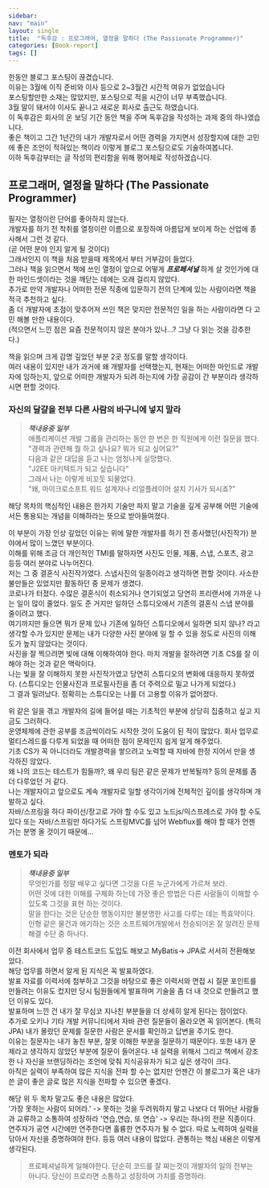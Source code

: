 ```yaml
---
sidebar:
nav: "main"
layout: single
title:  "독후감 : 프로그래머, 열정을 말하다 (The Passionate Programmer)"
categories: [Book-report]
tags: []
---
```


한동안 블로그 포스팅이 끊겼습니다.\
이유는 3월에 이직 준비와 이사 등으로 2~3월간 시간적 여유가 없었습니다\
포스팅할만한 소재는 많았지만, 포스팅으로 적을 시간이 너무 부족했습니다.\
3월 말이 돼서야 이사도 끝나고 새로운 회사로 출근도 하였습니다.\
이 독후감은 회사의 온 보딩 기간 동안 책을 주며 독후감을 작성하는 과제 중의 하나였습니다.\
좋은 책이고 그간 1년간의 내가 개발자로서 어떤 경력을 가지면서 성장할지에 대한 고민에 좋은 조언이 적혀있는 책이라 이렇게 블로그 포스팅으로도 기술하여봅니다.\
이하 독후감부터는 글 작성의 편리함을 위해 평어체로 작성하겠습니다.


프로그래머, 열정을 말하다 (The Passionate Programmer)
---

필자는 열정이란 단어를 좋아하지 않는다.\
개발자를 하기 전 착취를 열정이란 이름으로 포장하여 아름답게 보이게 하는 산업에 종사해서 그런 것 같다.\
(곧 어떤 분야 인지 알게 될 것이다)\
그래서인지 이 책을 처음 받을때 제목에서 부터 거부감이 들었다.\
그러나 책을 읽으면서 책에 쓰인 열정이 앞으로 어떻게 __*프로페셔널*__ 하게 살 것인가에 대한 마인드셋이라는 것을 깨닫는 데에는 오래 걸리지 않았다.\
추가로 만약 개발자나 어떠한 전문 직종에 입문하기 전의 단계에 있는 사람이라면 책을 적극 추천하고 싶다.\
좀 더 개발자에 초점이 맞추어져 쓰인 책은 맞지만 전문적인 일을 하는 사람이라면 다 고민 해볼 만한 내용이다.\
(적으면서 느낀 점은 요즘 전문적이지 않은 분야가 있나...? 그냥 다 읽는 것을 강추한다.)

책을 읽으며 크게 감명 깊었던 부분 2곳 정도를 말할 생각이다.\
여러 내용이 있지만 내가 과거에 왜 개발자를 선택했는지, 현재는 어떠한 마인드로 개발자에 임하는지, 앞으로 어떠한 개발자가 되려 하는지에 가장 공감이 간 부분이라 생각하시면 편할 것이다.

### 자신의 달걀을 전부 다른 사람의 바구니에 넣지 말라
> __*책내용중 일부*__ \
> 애플리케이션 개발 그룹을 관리하는 동안 한 번은 한 직원에게 이런 질문을 했다.\
> "경력과 관련해 뭘 하고 싶나요? 뭐가 되고 싶어요?"\
> 다음과 같은 대답을 듣고 나는 엄청나게 실망했다.\
> "J2EE 아키텍트가 되고 싶습니다"\
> 그래서 나는 이렇게 비꼬듯 되물었다.\
> "왜, 마이크로소프트 워드 설계자나 리얼플레이어 설치 기사가 되시죠?"

해당 목차의 핵심적인 내용은 한가지 기술만 파지 말고 기술을 깊게 공부해 어떤 기술에서든 통용되는 개념을 이해하라는 뜻으로 받아들여졌다.

이 부분이 가장 인상 깊었던 이유는 위에 말한 개발자를 하기 전 종사했던(사진작가) 분야에서 많이 느꼈던 부분이다.\
이해를 위해 조금 더 개인적인 TMI를 말하자면 사진도 인물, 제품, 스냅, 스포츠, 광고 등등 여러 분야로 나누어진다.\
저는 그 중 결혼식 사진작가였다. 스냅사진의 일종이라고 생각하면 편할 것이다. 사소한 불만들은 있었지만 활동하던 중 문제가 생겼다.\
코로나가 터졌다. 수많은 결혼식이 취소되거나 연기되었고 당연히 프리랜서에 가까운 나는 일이 많이 줄었다.
일도 준 거지만 일하던 스튜디오에서 기존의 결혼식 스냅 분야를 줄이려고 했다.\
여기까지만 들으면 뭐가 문제 있나 기존에 일하던 스튜디오에서 일하면 되지 않나? 라고 생각할 수가 있지만 문제는 내가 다양한 사진 분야에 일 할 수 있을 정도로 사진의 이해도가 높지 않았다는 것이다.\
사진을 잘 찍으려면 빛에 대해 이해하여야 한다. 마치 개발을 잘하려면 기초 CS를 잘 이해야 하는 것과 같은 맥락이다.\
나는 빛을 잘 이해하지 못한 사진작가였고 당연히 스튜디오의 변화에 대응하지 못하였다. (스튜디오는 인물사진과 프로필사진을 좀 더 주력으로 밀고 나가게 되었다.)\
그 결과 밀려났다. 정확히는 스튜디오는 나를 더 고용할 이유가 없어졌다.


위 같은 일을 겪고 개발자의 길에 들어설 때는 기초적인 부분에 상당히 집중하고 싶고 지금도 그러하다.\
운영체제에 관한 공부를 조금씩이라도 시작한 것이 도움이 된 적이 많았다. 회사 업무로 멀티스레드를 다루게 되었을 때 어떠한 점이 문제인지 쉽게 알게 해주었다.\
기초 CS가 꼭 아니더라도 개발경력을 쌓으려고 노력할 때 자바에 한정 지어서 만을 생각하진 않았다.\
왜 나의 코드는 테스트가 힘들까?, 왜 우리 팀은 같은 문제가 반복될까? 등의 문제를 좀 더 다루었던 거 같다.\
나는 개발자이고 앞으로도 계속 개발자로 일할 생각이기에 전체적인 깊이를 생각하며 개발하고 싶다.\
자바/스프링을 하다 파이선/장고로 가야 할 수도 있고 노드js/익스프레스로 가야 할 수도 있다 또는 자바/스프링만 하다가도 스프링MVC를 넘어 Webflux를 해야 할 때가 언젠가는 분명 올 것이기 때문에...

### 멘토가 되라
> __*책내용중 일부*__ \
> 무엇인가를 정말 배우고 싶다면 그것을 다른 누군가에게 가르쳐 보라.\
> 어떤 것에 대한 이해를 구체화 하는데 가장 좋은 방법은 다른 사람들이 이해할 수 있도록 그것을 표현 하는 것이다.\
> 말을 한다는 것은 단순한 행동이지만 불분명한 사고를 다루는 데는 특효약이다.\
> 인형 같은 물건과 애기하는 것은 소프트웨어개발에서 전승되어온 잘 알려진 문제 해결 수단 중 하나다.

이전 회사에서 업무 중 테스트코드 도입도 해보고 MyBatis-> JPA로 서서히 전환해보았다.\
해당 업무를 하면서 알게 된 지식은 꼭 발표하였다.\
발표 자료를 이력서에 첨부하고 그것을 바탕으로 좋은 이력서와 면접 시 질문 포인트를 만들려는 이유도 컸지만 당시 팀원들에게 발표하며 기술을 좀 더 내 것으로 만들려고 했던 이유도 있다.\
발표하며 느낀 건 내가 잘 무심코 지나친 부분들을 더 상세히 알게 된다는 점이었다.\
추가로 오키나 기타 개발 커뮤니티에서 자바 관련 질문들이 올라오면 꼭 읽어본다. (특히 JPA) 내가 몰랐던 문제를 질문한 사람은 문서를 확인하고 답변을 주기도 한다.\
이유는 질문자는 내가 놓친 부분, 잘못 이해한 부분을 질문하기 때문이다. 또한 내가 문제라고 생각하지 않았던 부분에 질문이 들어온다.
내 실력을 위해서 그리고 책에서 강조한 나 자신을 브랜딩하라는 조언에 맞춰 지식공유자가 되고 싶은 생각이 크다.\
아직은 실력이 부족하여 많은 지식을 전파 할 수는 없지만 언젠간 이 블로그가 혹은 내가 쓴 글이 좋은 글로 많은 지식을 전파할 수 있으면 좋겠다.

해당 위 두 목차 말고도 좋은 내용은 많았다.\
'가장 못하는 사람이 되어라.' -> 못하는 것을 두려워하지 말고 나보다 더 뛰어난 사람들과 교류하고 소통하여 성장하라
'연습,연습, 또 연습' -> 우리는 하나의 전문 직종이다. 연주자가 공연 시간에만 연주한다면 훌륭한 연주자가 될 수 없다. 따로 노력하여 실력을 닦아서 자신을 증명하여야 한다.
등등 여러 내용이 많았다.
관통하는 핵심 내용은 이렇게 생각된다.
> 프로페셔널하게 일해야한다. 단순히 코드를 잘 짜는것이 개발자의 일의 전부는 아니다. 당신이 프로라면 소통하고 성장하며 가치를 증명하라.
